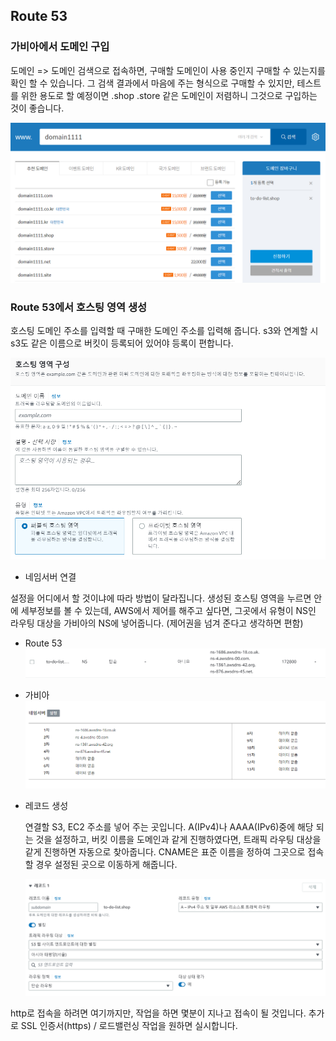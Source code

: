 ## Route 53

### 가비아에서 도메인 구입

도메인 => 도메인 검색으로 접속하면, 구매할 도메인이 사용 중인지 구매할 수 있는지를 확인 할 수 있습니다. 그 검색 결과에서 마음에 주는 형식으로 구매할 수 있지만, 테스트를 위한 용도로 할 예정이면 .shop .store 같은 도메인이 저렴하니 그것으로 구입하는 것이 좋습니다.

![](./img/r1.png)

### Route 53에서 호스팅 영역 생성

호스팅 도메인 주소를 입력할 때 구매한 도메인 주소를 입력해 줍니다. s3와 연계할 시 s3도 같은 이름으로 버킷이 등록되어 있어야 등록이 편합니다.

![](./img/r2.png)

- 네임서버 연결

설정을 어디에서 할 것이냐에 따라 방법이 달라집니다. 생성된 호스팅 영역을 누르면 안에 세부정보를 볼 수 있는데, AWS에서 제어를 해주고 싶다면, 그곳에서 유형이 NS인 라우팅 대상을 가비아의 NS에 넣어줍니다. (제어권을 넘겨 준다고 생각하면 편함)

- Route 53
  ![](./img/r3.png)

- 가비아
  ![](./img/r4.png)

- 레코드 생성

  연결할 S3, EC2 주소를 넣어 주는 곳입니다. A(IPv4)나 AAAA(IPv6)중에 해당 되는 것을 설정하고, 버킷 이름을 도메인과 같게 진행하였다면, 트래픽 라우팅 대상을 같게 진행하면 자동으로 찾아줍니다. CNAME은 표준 이름을 정하여 그곳으로 접속할 경우 설정된 곳으로 이동하게 해줍니다.

  ![](./img/r5.png)

http로 접속을 하려면 여기까지만, 작업을 하면 몇분이 지나고 접속이 될 것입니다. 추가로 SSL 인증서(https) / 로드밸런싱 작업을 원하면 실시합니다.
